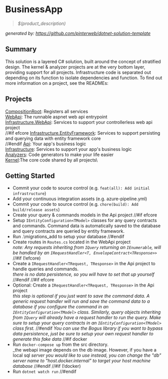 # BusinessApp
> _$(product_description)_

_generated by: https://github.com/pinterweb/dotnet-solution-template_

## Summary

This solution is a layered C# solution, built around the concept of stratified design.
The kernel & analyzer projects are at the very bottom layer, providing support
for all projects. Infrastructure code is separated out depending on its
function to isolate dependencies and function. To find out more information on a project,
see the READMEs:

## Projects

[CompositionRoot](/CSharp/src/BusinessApp.CompositionRoot): Registers all services\
[WebApi](/CSharp/src/BusinessApp.WebApi): The runnable aspnet web api entrypoint\
[Infrastructure.WebApi](/CSharp/src/BusinessApp.Infrastructure.WebApi): Services to support
your controllerless web api project\
//#if efcore
[Infrastructure.EntityFramework](/CSharp/src/BusinessApp.Infrastructure.EntityFramework):
Services to support persisting and querying data with entity framework core\
//#endif
[Api](/CSharp/src/BusinessApp.Api): Your app's business logic\
[Infrastructure](/CSharp/src/BusinessApp.Infrastructure): Services to support
your app's business logic\
[Analyzers](/CSharp/src/BusinessApp.Analyzers): Code generators to make your
life easier\
[Kernel](/CSharp/src/BusinessApp.Kernel):The core code shared by all projects\

## Getting Started

- Commit your code to source control (e.g. `feat(all): Add initial infrastructure`)
- Add your continuous integration assets (e.g. azure-pipeline.yml)
- Commit your code to source control (e.g. `chore(build): Add build/release assets`)
- Create your query & commands models in the Api project
//#if efcore
- Setup `IEntityConfiguration<TModel>` classes for any query contracts and
  commands. Command data is automatically saved to the database and query
  contracts are queried by entity framework.
- Run .\migrations_add to setup your database
//#endif
- Create routes in `Routes.cs` located in the WebApi project\
  _note: Any requests inheriting from `IQuery` returning an `IEnumerable`, will_
  _be handled by an `IRequestHandler<T, EnvelopeContract<TResponse>>`_
//#if (!efcore)
- Create a `IRequestHandler<TRequest, TResponse>` in the Api project to handle
   queries and commands.\
   _there is no data persistence, so you will have to set that up yourself_
//#endif
//#if efcore
- Optional: Create a `IRequestHandler<TRequest, TResponse>` in the Api project\
   _this step is optional if you just want to save the command data. A generic_
   _request handler will run and save the command data to a database if you_
   _configure the command in an `IEntityConfiguration<TModel>` class._
   _Similarly, query objects inheriting from `IQuery` will already have a request_
   _handler to run the query. Make sure to setup your query contracts in an_
   _`IEntityConfiguration<TModel>` class first._
//#endif
   _You can use the Bogus library if you want to bypass data persistence_,
   _just be sure to setup your own request handler to generate this fake data_
//#if docker
- Run `docker-compose up` from the src directory.\
  _the webapi image depends on the db image. However, if you have a local sql
  _server you would like to use instead, you can change the "db" server name_
  _to "host.docker.internal" to target your host machine database_
//#endif
//#if (!docker)
- Run `dotnet watch run`
//#endif
